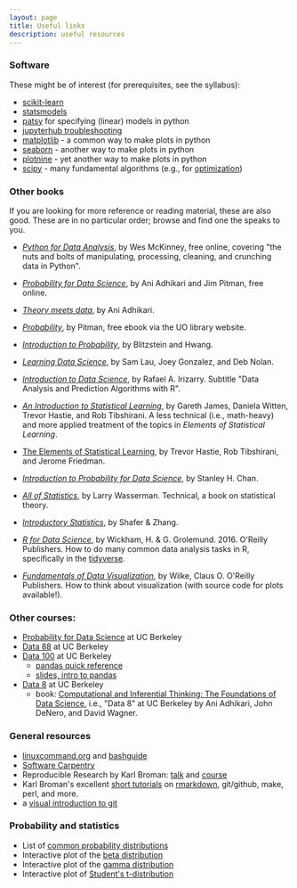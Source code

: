 ```yaml
---
layout: page
title: Useful links
description: useful resources
---
```


### Software

These might be of interest (for prerequisites, see the syllabus):

- [scikit-learn](https://scikit-learn.org/stable/)
- [statsmodels](https://www.statsmodels.org/stable/index.html)
- [patsy](https://patsy.readthedocs.io/en/latest/) for specifying (linear) models in python
- [jupyterhub troubleshooting](https://ucbds-infra.github.io/ds-course-infra-guide/jupyterhub/administering.html)
- [matplotlib](https://matplotlib.org/) - a common way to make plots in python
- [seaborn](https://seaborn.pydata.org/) - another way to make plots in python
- [plotnine](https://plotnine.readthedocs.io/en/stable/api.html) - yet another way to make plots in python
- [scipy](https://scipy.org/) - many fundamental algorithms
    (e.g., for [optimization](https://docs.scipy.org/doc/scipy/reference/optimize.html))


### Other books

If you are looking for more reference or reading material, these are also good.
These are in no particular order; browse and find one the speaks to you.

- [*Python for Data Analysis*](https://wesmckinney.com/book/preliminaries.html),
    by Wes McKinney, free online, covering
    "the nuts and bolts of manipulating, processing, cleaning, and crunching data in Python".

- [*Probability for Data Science*](http://prob140.org/textbook/content/README.html),
    by Ani Adhikari and Jim Pitman, free online.

- [*Theory meets data*](http://stat88.org/textbook/content/intro.html),
    by Ani Adhikari.

- [*Probability*](https://ebookcentral-proquest-com.libproxy.uoregon.edu/lib/uoregon/detail.action?docID=3076589), by Pitman, free ebook via the UO library website.

- [*Introduction to Probability*](https://drive.google.com/file/d/1VmkAAGOYCTORq1wxSQqy255qLJjTNvBI/view), by Blitzstein and Hwang.

- [*Learning Data Science*](https://www.textbook.ds100.org/intro.html),
    by Sam Lau, Joey Gonzalez, and Deb Nolan.

- [*Introduction to Data Science*](https://rafalab.github.io/dsbook/),
    by Rafael A. Irizarry. Subtitle "Data Analysis and Prediction Algorithms with R".

- [*An Introduction to Statistical Learning*](https://www.statlearning.com/),
    by Gareth James, Daniela Witten, Trevor Hastie, and Rob Tibshirani.
    A less technical (i.e., math-heavy) and more applied treatment
    of the topics in *Elements of Statistical Learning*.

- [The Elements of Statistical Learning](https://hastie.su.domains/Papers/ESLII.pdf),
    by Trevor Hastie, Rob Tibshirani, and Jerome Friedman.

- [*Introduction to Probability for Data Science*](https://probability4datascience.com/),
    by Stanley H. Chan.

- [*All of Statistics*](https://www.stat.cmu.edu/~larry/all-of-statistics/index.html),
    by Larry Wasserman. Technical, a book on statistical theory.

- [*Introductory Statistics*](https://saylordotorg.github.io/text_introductory-statistics/index.html),
    by Shafer & Zhang.

- [*R for Data Science*](https://r4ds.had.co.nz/), by Wickham, H. & G. Grolemund. 2016. O'Reilly Publishers.
    How to do many common data analysis tasks in R, specifically in the [tidyverse](http://www.tidyverse.org).

- [*Fundamentals of Data Visualization*](https://serialmentor.com/dataviz/), by Wilke, Claus O. O'Reilly Publishers.
    How to think about visualization (with source code for plots available!).


### Other courses:

- [Probability for Data Science](http://prob140.org/) at UC Berkeley
- [Data 88](http://stat88.org/) at UC Berkeley
- [Data 100](https://ds100.org/fa22/) at UC Berkeley
    * [pandas quick reference](https://www.textbook.ds100.org/ch/a04/ref_pandas.html)
    * [slides, intro to pandas](https://docs.google.com/presentation/d/1g-2mjkBFGvW3KA3iWbWrTItGYf4fGBQWlTjXq9K2f68/edit#slide=id.g8ae4121a16_0_1022)
- [Data 8](http://data8.org/zero-to-data-8/syllabus/intro.html) at UC Berkeley
    * book: [Computational and Inferential Thinking: The Foundations of Data Science](https://inferentialthinking.com/chapters/intro.html), i.e., "Data 8" at UC Berkeley
    by Ani Adhikari, John DeNero, and David Wagner.


### General resources

- [linuxcommand.org](http://linuxcommand.org/) and [bashguide](http://mywiki.wooledge.org/BashGuide)
- [Software Carpentry](http://software-carpentry.org/lessons/)
- Reproducible Research by Karl Broman:
  [talk](https://github.com/kbroman/Talk_ReproRes) and
  [course](http://kbroman.org/Tools4RR)
- Karl Broman's excellent [short tutorials](http://kbroman.org/pages/tutorials.html) on
  [rmarkdown](http://kbroman.org/knitr_knutshell/pages/Rmarkdown.html), git/github, make, perl, and more.
- a [visual introduction to git](https://learngitbranching.js.org/)


### Probability and statistics

- List of [common probability distributions](https://en.wikipedia.org/wiki/Probability_distribution#Common_probability_distributions)
- Interactive plot of the [beta distribution](https://www.desmos.com/calculator/mnvwjlvnyj)
- Interactive plot of the [gamma distribution](https://www.desmos.com/calculator/vk2tqrxpk5)
- Interactive plot of [Student's t-distribution](https://www.desmos.com/calculator/u1ftxqcsqd)
